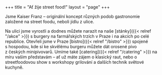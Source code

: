 +++
title = "Ať žije street food!"
layout = "page"
+++

Jsme Kaiser Franz – originální koncept různých podob gastronomie založené na street foodu, neboli jídlu z ulice.

Na ulici jsme vyrostli a dodnes můžete narazit na naše [stánky]({{< relref "/akce" >}}) s burgery na farmářských trzích v Praze i na akcích po celé republice. Otevřeli jsme v Praze [bistro]({{< relref "/bistro" >}}) spojené s hospodou, kde si ke skvělému burgeru můžete dát orosené pivo z českých minipivovarů. Umíme také [catering]({{< relref "/catering" >}}) na míru vašim představám – ať už máte zájem o klasický raut, nebo o streetfoodovou show s workshopy grilování a dalších technik světové kuchyně.